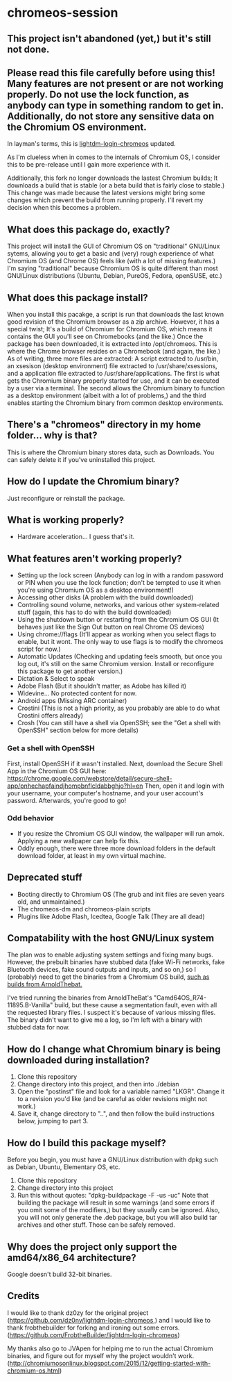 # chromeos-session

## This project isn't abandoned (yet,) but it's still not done.

## Please read this file carefully before using this! Many features are not present or are not working properly. Do not use the lock function, as anybody can type in something random to get in. Additionally, do not store any sensitive data on the Chromium OS environment.

In layman's terms, this is [lightdm-login-chromeos](https://github.com/dz0ny/lightdm-login-chromeos) updated.

As I'm clueless when in comes to the internals of Chromium OS, I consider this to be pre-release until I gain more experience with it.

Additionally, this fork no longer downloads the lastest Chromium builds; It downloads a build that is stable (or a beta build that is fairly close to stable.) This change was made because the latest versions might bring some changes which prevent the build from running properly. I'll revert my decision when this becomes a problem.

## What does this package do, exactly?

This project will install the GUI of Chromium OS on "traditional" GNU/Linux sytems, allowing you to get a basic and (very) rough experience of what Chromium OS (and Chrome OS) feels like (with a lot of missing features.) I'm saying "traditional" because Chromium OS is quite different than most GNU/Linux distributions (Ubuntu, Debian, PureOS, Fedora, openSUSE, etc.)

## What does this package install?

When you install this pacakge, a script is run that downloads the last known good revision of the Chromium browser as a zip archive. However, it has a special twist; It's a build of Chromium for Chromium OS, which means it contains the GUI you'll see on Chromebooks (and the like.) Once the package has been downloaded, it is extracted into /opt/chromeos. This is where the Chrome browser resides on a Chromebook (and again, the like.) As of writing, three more files are extracted: A script extracted to /usr/bin, an xsesison (desktop environment) file extracted to /usr/share/xsessions, and a application file extracted to /usr/share/applications. The first is what gets the Chromium binary properly started for use, and it can be executed by a user via a terminal. The second allows the Chromium binary to function as a desktop environment (albeit with a lot of problems,) and the third enables starting the Chromium binary from common desktop environments.

## There's a "chromeos" directory in my home folder... why is that?

This is where the Chromium binary stores data, such as Downloads. You can safely delete it if you've uninstalled this project.

## How do I update the Chromium binary?

Just reconfigure or reinstall the package.

## What is working properly?
 
* Hardware acceleration... I guess that's it.

## What features aren't working properly?

* Setting up the lock screen (Anybody can log in with a random password or PIN when you use the lock function; don't be tempted to use it when you're using Chromium OS as a desktop environment!)
* Accessing other disks (A problem with the build downloaded)
* Controlling sound volume, networks, and various other system-related stuff (again, this has to do with the build downloaded)
* Using the shutdown button or restarting from the Chromium OS GUI (It behaves just like the Sign Out button on real Chrome OS devices)
* Using chrome://flags (It'll appear as working when you select flags to enable, but it wont. The only way to use flags is to modify the chromeos script for now.)
* Automatic Updates (Checking and updating feels smooth, but once you log out, it's still on the same Chromium version. Install or reconfigure this package to get another version.)
* Dictation & Select to speak
* Adobe Flash (But it shouldn't matter, as Adobe has killed it)
* Widevine... No protected content for now.
* Android apps (Missing ARC container)
* Crostini (This is not a high priority, as you probably are able to do what Crostini offers already)
* Crosh (You can still have a shell via OpenSSH; see the "Get a shell with OpenSSH" section below for more details)

### Get a shell with OpenSSH 

First, install OpenSSH if it wasn't installed.
Next, download the Secure Shell App in the Chromium OS GUI here: https://chrome.google.com/webstore/detail/secure-shell-app/pnhechapfaindjhompbnflcldabbghjo?hl=en
Then, open it and login with your username, your computer's hostname, and your user account's password. Afterwards, you're good to go!

### Odd behavior

* If you resize the Chromium OS GUI window, the wallpaper will run amok. Applying a new wallpaper can help fix this.
* Oddly enough, there were three more download folders in the default download folder, at least in my own virtual machine.

## Deprecated stuff

* Booting directly to Chromium OS (The grub and init files are seven years old, and unmaintained.)
* The chromeos-dm and chromeos-plain scripts
* Plugins like Adobe Flash, Icedtea, Google Talk (They are all dead)

## Compatability with the host GNU/Linux system

The plan *was* to enable adjusting system settings and fixing many bugs. However, the prebuilt binaries have stubbed data (fake Wi-Fi networks, fake Bluetooth devices, fake sound outputs and inputs, and so on,) so I (probably) need to get the binaries from a Chromium OS build, [such as builds from ArnoldThebat.](https://arnoldthebat.co.uk/wordpress/chromium-os/)

I've tried running the binaries from ArnoldTheBat's "Camd64OS_R74-11895.B-Vanilla" build, but these cause a segmentation fault, even with all the requested library files. I suspect it's because of various missing files.
The binary didn't want to give me a log, so I'm left with a binary with stubbed data for now.

## How do I change what Chromium binary is being downloaded during installation?

1. Clone this repository
2. Change directory into this project, and then into ./debian
3. Open the "postinst" file and look for a variable named "LKGR". Change it to a revision you'd like (and be careful as older revisions might not work.)
4. Save it, change directory to "..", and then follow the build instructions below, jumping to part 3.

## How do I build this package myself?
Before you begin, you must have a GNU/Linux distribution with dpkg such as Debian, Ubuntu, Elementary OS, etc.

1. Clone this repository
2. Change directory into this project
3. Run this without quotes: "dpkg-buildpackage -F -us -uc"
Note that building the package will result in some warnings (and some errors if you omit some of the modifiers,) but they usually can be ignored.
Also, you will not only generate the .deb package, but you will also build tar archives and other stuff. Those can be safely removed.

## Why does the project only support the amd64/x86_64 architecture?

Google doesn't build 32-bit binaries.

## Credits

I would like to thank dz0zy for the original project (https://github.com/dz0ny/lightdm-login-chromeos,) and I would like to thank frobthebuilder for forking and ironing out some errors. (https://github.com/FrobtheBuilder/lightdm-login-chromeos)

My thanks also go to JVApen for helping me to run the actual Chromium binaries, and figure out for myself why the project wouldn't work. (http://chromiumosonlinux.blogspot.com/2015/12/getting-started-with-chromium-os.html)
